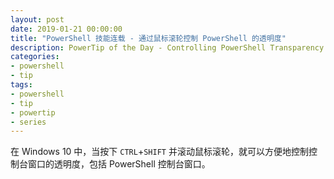 ```yaml
---
layout: post
date: 2019-01-21 00:00:00
title: "PowerShell 技能连载 - 通过鼠标滚轮控制 PowerShell 的透明度"
description: PowerTip of the Day - Controlling PowerShell Transparency with Mouse Wheel
categories:
- powershell
- tip
tags:
- powershell
- tip
- powertip
- series
---
```

在 Windows 10 中，当按下 `CTRL`+`SHIFT` 并滚动鼠标滚轮，就可以方便地控制控制台窗口的透明度，包括 PowerShell 控制台窗口。

<!--本文国际来源：[Controlling PowerShell Transparency with Mouse Wheel](https://community.idera.com/database-tools/powershell/powertips/b/tips/posts/controlling-powershell-transparency-with-mouse-wheel)-->
